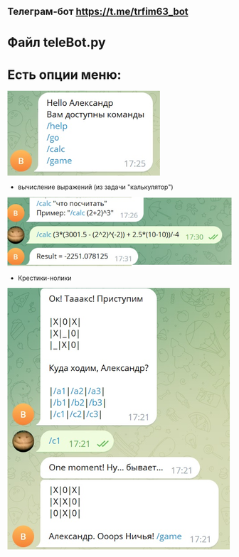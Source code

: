 ## Телеграм-бот https://t.me/trfim63_bot

# Файл teleBot.py

# Есть опции меню:

![Меню](menu.jpg)

- вычисление выражений (из задачи "калькулятор")

![calc](calc.jpg)

- Крестики-нолики

![крестики-нолики](crzer.jpg)
